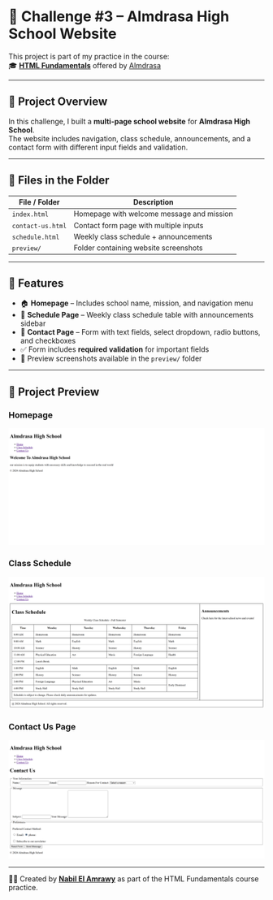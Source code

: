 # 🏫 Challenge #3 – Almdrasa High School Website

This project is part of my practice in the course:  
🎓 **[HTML Fundamentals](https://almdrasa.com/tracks/frontend-mern/courses/html-fundamentals/)** offered by [Almdrasa](https://almdrasa.com)

---

## 🧠 Project Overview

In this challenge, I built a **multi-page school website** for **Almdrasa High School**.  
The website includes navigation, class schedule, announcements, and a contact form with different input fields and validation.

---

## 📂 Files in the Folder

| File / Folder         | Description                                |
| --------------------- | ------------------------------------------ |
| `index.html`          | Homepage with welcome message and mission  |
| `contact-us.html`     | Contact form page with multiple inputs     |
| `schedule.html`       | Weekly class schedule + announcements      |
| `preview/`            | Folder containing website screenshots      |

---

## 🚀 Features

* 🏠 **Homepage** – Includes school name, mission, and navigation menu  
* 📅 **Schedule Page** – Weekly class schedule table with announcements sidebar  
* 📩 **Contact Page** – Form with text fields, select dropdown, radio buttons, and checkboxes  
* ✅ Form includes **required validation** for important fields  
* 📸 Preview screenshots available in the `preview/` folder  

---

## 📸 Project Preview

### Homepage  
![Homepage](preview/index.png)

### Class Schedule  
![Schedule](preview/schedule.png)

### Contact Us Page  
![Contact](preview/contact-us.png)

---

👨‍💻 Created by [**Nabil El Amrawy**](https://www.linkedin.com/in/nabil-el-amrawy/) as part of the HTML Fundamentals course practice.
